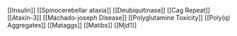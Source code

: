 [[Insulin]]
[[Spinocerebellar ataxia]]
[[Deubiquitinase]]
[[Cag Repeat]]
[[Ataxin-3]]
[[Machado-joseph Disease]]
[[Polyglutamine Toxicity]]
[[Poly(q) Aggregates]]
[[Mataggs]]
[[Matibs]]
[[Mjd1]]
